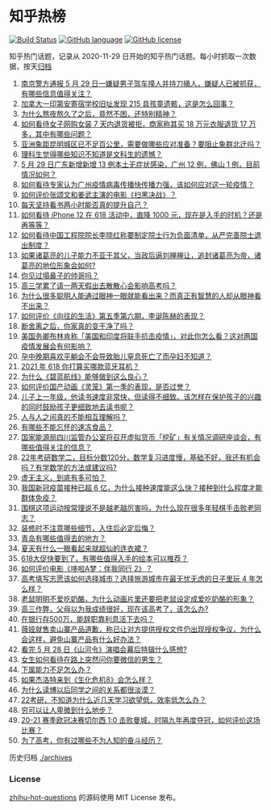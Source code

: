 # 知乎热榜
[![Build Status](https://github.com/ToWeLong/zhihu-hot-questions/workflows/CI/badge.svg)](https://github.com/ToWeLong/zhihu-hot-questions/actions)
[![GitHub language](https://img.shields.io/badge/language-golang-orange.svg)](https://golang.org/)
[![GitHub license](https://img.shields.io/github/license/ToWeLong/zhihu-hot-questions)](https://github.com/ToWeLong/zhihu-hot-questions/blob/main/LICENSE)

知乎热门话题，记录从 2020-11-29 日开始的知乎热门话题。每小时抓取一次数据，按天[归档](./archives)

<!-- BEGIN -->

1. [南京警方通报 5 月 29 日一嫌疑男子驾车撞人并持刀捅人，嫌疑人已被抓获，有哪些信息值得关注？](https://www.zhihu.com/question/462129219)
1. [加拿大一印第安寄宿学校旧址发现 215 具孩童遗骸，这是怎么回事？](https://www.zhihu.com/question/462022143)
1. [为什么熬夜熬久了之后，竟然不困，还特别精神？](https://www.zhihu.com/question/303134019)
1. [如何看待女子网购女装 7 天内退货被拒，商家称其买 18 万元衣服退货 17 万多，其中有哪些问题？](https://www.zhihu.com/question/462187108)
1. [亚洲象距昆明城区已不足百公里，需要做哪些应对准备？要阻止象群北迁吗？](https://www.zhihu.com/question/462169548)
1. [理科生觉得哪些知识不知道是文科生的遗憾？](https://www.zhihu.com/question/270455074)
1. [5 月 29 日广东新增新增 13 例本土无症状感染，广州 12 例，佛山 1 例，目前情况如何？](https://www.zhihu.com/question/462164375)
1. [如何看待专家认为广州疫情病毒传播快传播力强，该如何应对这一轮疫情？](https://www.zhihu.com/question/462060673)
1. [如何评价张颂文和姜武主演的电影《扫黑决战》？](https://www.zhihu.com/question/455752818)
1. [每天坚持看书两小时能否真的提升自己？](https://www.zhihu.com/question/451546101)
1. [如何看待 iPhone 12 在 618 活动中，直降 1000 元，现在是入手的时机？还是再等等？](https://www.zhihu.com/question/461312225)
1. [如何看待中国工程院院长李晓红称要制定院士行为负面清单，从严完善院士退出制度？](https://www.zhihu.com/question/462035659)
1. [如果诸葛亮的儿子能力不亚于其父，当政后逼刘禅禅让，追封诸葛亮为帝，诸葛亮的地位形象会如何?](https://www.zhihu.com/question/461502132)
1. [你见过塌鼻子的帅哥吗？](https://www.zhihu.com/question/272575994)
1. [高三学累了请一两天假出去散散心会影响高考吗？](https://www.zhihu.com/question/429739425)
1. [为什么很多聪明人能通过眼神一眼就能看出来？而真正有智慧的人却从眼神看不出来？](https://www.zhihu.com/question/55333539)
1. [如何评价《向往的生活》第五季第六期，李诞陈赫的表现？](https://www.zhihu.com/question/461948636)
1. [断舍离之后，你家真的变干净了吗？](https://www.zhihu.com/question/461287259)
1. [美国务卿布林肯称「美国和印度将联手抗击疫情」，对此你怎么看？这对两国疫情发展会有何影响？](https://www.zhihu.com/question/462187161)
1. [孕中晚期喜欢平躺会不会导致胎儿窒息死亡了而孕妇不知道？](https://www.zhihu.com/question/412446157)
1. [2021 年 618 你打算买哪款蓝牙耳机？](https://www.zhihu.com/question/461467494)
1. [为什么《碧蓝航线》能够做到这么良心？](https://www.zhihu.com/question/459384567)
1. [如何评价国产动画《灵笼》第一季的表现，是否过誉？](https://www.zhihu.com/question/460671702)
1. [儿子上一年级，他读书速度非常快，但读得不细致。该怎样在保护孩子的兴趣的同时鼓励孩子更细致地去读书呢？](https://www.zhihu.com/question/411684396)
1. [人与人之间真的不能相互理解吗？](https://www.zhihu.com/question/60621038)
1. [有哪些不能忘怀的速冻食品？](https://www.zhihu.com/question/22528844)
1. [国家能源局四川监管办公室将召开虚拟货币「挖矿」有关情况调研座谈会，有哪些值得关注的信息？](https://www.zhihu.com/question/461664450)
1. [22年考研数学二，目标分数120分，数学复习进度慢，基础不好，我还有机会吗？有学数学的方法或建议吗?](https://www.zhihu.com/question/460454239)
1. [虚无主义，到底有多可怕？](https://www.zhihu.com/question/309651606)
1. [我国新冠疫苗接种已超 6 亿，为什么接种速度能这么快？接种到什么程度才能群体免疫？](https://www.zhihu.com/question/462054245)
1. [围棋这项运动按常理说不是越老越厉害吗，为什么现在很多年轻棋手击败老同志？](https://www.zhihu.com/question/432357129)
1. [装修时不注意哪些细节，入住后必定后悔？](https://www.zhihu.com/question/436485069)
1. [青岛有哪些值得去的地方？](https://www.zhihu.com/question/268589944)
1. [夏天有什么一眼看起来就超仙的连衣裙？](https://www.zhihu.com/question/451969750)
1. [618大促快要到了，有哪些值得入手的绘本可以推荐？](https://www.zhihu.com/question/461403833)
1. [如何评价电影《哆啦A梦：伴我同行 2》？](https://www.zhihu.com/question/390164272)
1. [高考填写志愿该如何选择城市？选择旅游城市在最无忧无虑的日子里玩 4 年怎么样？](https://www.zhihu.com/question/461473516)
1. [老鼠明明不爱吃奶酪，为什么动画片里还要把老鼠设定成爱吃奶酪的形象？](https://www.zhihu.com/question/454363021)
1. [高三作弊，父母以为我成绩很好，现在该高考了，该怎么办?](https://www.zhihu.com/question/461546823)
1. [在银行存500万，能辞职靠利息活下去吗？](https://www.zhihu.com/question/347518117)
1. [薇娅就售卖山寨产品道歉，称已让对方提供授权文件仍出现授权争议，为什么会这样，避免山寨产品有什么好办法？](https://www.zhihu.com/question/461988510)
1. [看完 5 月 28 日《山河令》演唱会幕后特辑什么感想?](https://www.zhihu.com/question/461930253)
1. [女生如何看待在路上突然问你要微信的男生？](https://www.zhihu.com/question/320105658)
1. [下属能力不足怎么办？](https://www.zhihu.com/question/451793430)
1. [如果杰洛特来到《生化危机8》会怎么样？](https://www.zhihu.com/question/459033335)
1. [为什么读博以后同学之间的关系都很淡漠？](https://www.zhihu.com/question/437021655)
1. [22考研，不知道为什么近几天学习欲望低，效率低怎么办？](https://www.zhihu.com/question/454494888)
1. [穷可以让人卑微到什么地步？](https://www.zhihu.com/question/316979063)
1. [20-21 赛季欧冠决赛切尔西 1:0 击败曼城，时隔九年再度夺冠，如何评价这场比赛？](https://www.zhihu.com/question/462143896)
1. [为了高考，你有过哪些不为人知的奋斗经历？](https://www.zhihu.com/question/461699971)

<!-- END -->

历史归档 [./archives](./archives)


### License
[zhihu-hot-questions](https://github.com/towelong/zhihu-hot-questions) 的源码使用 MIT License 发布。